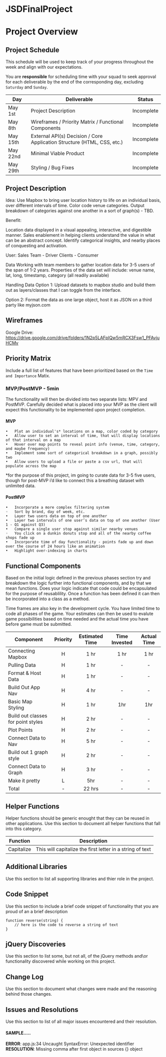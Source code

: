 # JSDFinalProject

# Project Overview

## Project Schedule

This schedule will be used to keep track of your progress throughout the week and align with our expectations.  

You are **responsible** for scheduling time with your squad to seek approval for each deliverable by the end of the corresponding day, excluding `Saturday` and `Sunday`.

|  Day | Deliverable | Status
|---|---| ---|
|May 1st| Project Description | Incomplete
|May 8th| Wireframes / Priority Matrix / Functional Components | Incomplete
|May 15th| External API(s) Decision / Core Application Structure (HTML, CSS, etc.) | Incomplete
|May 22nd| Minimal Viable Product | Incomplete
|May 29th| Styling / Bug Fixes | Incomplete


## Project Description

Idea: 
Use Mapbox to bring user location history to life on an individual basis, over different intervals of time. Color code venue categories. Output breakdown of categories against one another in a sort of graph(s) -  TBD. 

Benefit: 

Location data displayed in a visual appealing, interactive, and digestible manner. 
Sales enablement in helping clients understand the value in what can be an abstract concept. 
Identify categorical insights, and nearby places of conquesting and activation.

User: 
Sales Team - Driver
Clients - Consumer

Data
Working with team members to gather location data for 3-5 users of the span of 1-2 years. Properties of the data set will include: venue name, lat, long, timestamp, category (all readily available) 

Handling Data
Option 1: Upload datasets to mapbox studio and build them out as layers/classes that I can toggle from the interface. 

Option 2: Format the data as one large object, host it as JSON on a third party like myjson.com

## Wireframes
Google Drive: https://drive.google.com/drive/folders/1N2p5LAFplQw5mRCX3Fsw1_PFAvjuHCMv

## Priority Matrix
Include a full list of features that have been prioritized based on the `Time and Importance` Matix.  



### MVP/PostMVP - 5min

The functionality will then be divided into two separate lists: MPV and PostMVP.  Carefully decided what is placed into your MVP as the client will expect this functionality to be implemented upon project completion.  

#### MVP 

	•	Plot an individual's* locations on a map, color coded by category
	•	Allow user to set an interval of time, that will display locations of that interval on a map
	•	Hover over map points to reveal point info (venue, time, category, and maybe frequency) 
	•	Implement some sort of categorical breakdown in a graph, possibly two 
	•	Allow users to upload a file or paste a csv url, that will populate across the map

	
*for the purpose of this project, im going to curate data for 3-5 five users, though for post-MVP i’d like to connect this a breathing dataset with unlimited data. 

#### PostMVP 

	•	Incorporate a more complex filtering system 
	◦	Sort by brand, day of week, etc. 
	•	Layer two users data on top of one another
	•	Layer two intervals of one user’s data on top of one another (User 1 - Q1 against Q3)
	•	Compare a single user stop against similar nearby venues
	◦	You click on a dunkin donuts stop and all of the nearby coffee shops fade up
	•	Incorporate time of day functionality - points fade up and down over the course of 24 hours like an animation
	•	Highlight over-indexing in charts

## Functional Components

Based on the initial logic defined in the previous  phases section try and breakdown the logic further into functional components, and by that we mean functions.  Does your logic indicate that code could be encapsulated for the purpose of reusablility.  Once a function has been defined it can then be incorporated into a class as a method. 

Time frames are also key in the development cycle.  You have limited time to code all phases of the game.  Your estimates can then be used to evalute game possibilities based on time needed and the actual time you have before game must be submitted. 

| Component | Priority | Estimated Time | Time Invested | Actual Time |
| --- | :---: |  :---: | :---: | :---: |
| Connecting Mapbox | H | 1 hr | 1 hr | 1 hr |
| Pulling Data | H | 1 hr | - | - |
| Format & Host Data | H | 1 hr | - | - |
| Build Out App Nav | H | 4 hr | - | - |
| Basic Map Styling  | H | 1 hr | 1hr | 1hr |
| Build out classes for point styles | H | 2 hr | - | - |
| Plot Points | H | 2 hr | - | - |
| Connect Data to Nav | H | 5 hr | - | - |
| Build out 1 graph style | H | 2 hr | - | - |
| Connect Data to Graph | H | 3 hr | - | - |
| Make it pretty | L | 5hr | - | - |
| Total | - | 22 hrs| - | - |

## Helper Functions
Helper functions should be generic enought that they can be reused in other applications. Use this section to document all helper functions that fall into this category.

| Function | Description | 
| --- | :---: |  
| Capitalize | This will capitalize the first letter in a string of text | 

## Additional Libraries
 Use this section to list all supporting libraries and thier role in the project. 

## Code Snippet

Use this section to include a brief code snippet of functionality that you are proud of an a brief description  

```
function reverse(string) {
	// here is the code to reverse a string of text
}
```

## jQuery Discoveries
 Use this section to list some, but not all, of the jQuery methods and\or functionality discovered while working on this project.

## Change Log
 Use this section to document what changes were made and the reasoning behind those changes.  

## Issues and Resolutions
 Use this section to list of all major issues encountered and their resolution.

#### SAMPLE.....
**ERROR**: app.js:34 Uncaught SyntaxError: Unexpected identifier                                
**RESOLUTION**: Missing comma after first object in sources {} object